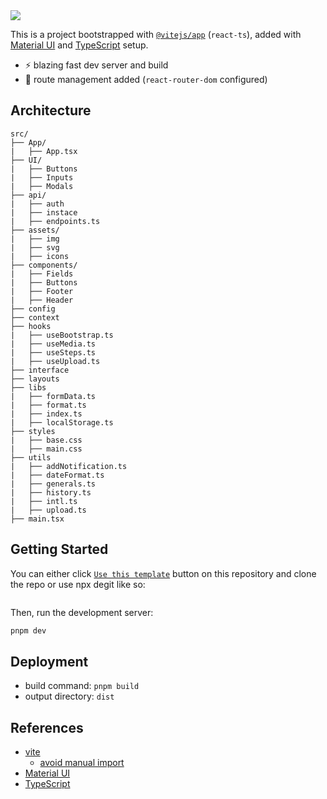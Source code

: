 <img src="https://og.sznm.dev/api/generate?heading=Vite%2C+React-TS%2C++Material+UI&text=React+Vite+template+with+Material+UI+and+TypeScript+setup&template=color&center=true&height=330" />

This is a project bootstrapped with [`@vitejs/app`](https://vitejs.dev/guide/#scaffolding-your-first-vite-project) (`react-ts`), added with [Material UI](https://mui.com/) and [TypeScript](https://www.typescriptlang.org) setup.

- ⚡ blazing fast dev server and build
- 🔗 route management added (`react-router-dom` configured)

## Architecture

```
src/
├── App/
|   ├── App.tsx
├── UI/
|   ├── Buttons
|   ├── Inputs
|   ├── Modals
├── api/
|   ├── auth
|   ├── instace
|   ├── endpoints.ts
├── assets/
|   ├── img
|   ├── svg
|   ├── icons
├── components/
|   ├── Fields
|   ├── Buttons
|   ├── Footer
|   ├── Header
├── config
├── context
├── hooks
|   ├── useBootstrap.ts
|   ├── useMedia.ts
|   ├── useSteps.ts
|   ├── useUpload.ts
├── interface
├── layouts
├── libs
|   ├── formData.ts
|   ├── format.ts
|   ├── index.ts
|   ├── localStorage.ts
├── styles
|   ├── base.css
|   ├── main.css
├── utils
|   ├── addNotification.ts
|   ├── dateFormat.ts
|   ├── generals.ts
|   ├── history.ts
|   ├── intl.ts
|   ├── upload.ts
├── main.tsx
```


## Getting Started

You can either click [`Use this template`](https://github.com/Acadbek/vite-react-ts-mui-setup/) button on this repository and clone the repo or use npx degit like so:

```bash

```

Then, run the development server:

```bash
pnpm dev
```

## Deployment

- build command: `pnpm build`
- output directory: `dist`

## References

- [vite](https://vitejs.dev)
  - [avoid manual import](https://vitejs.dev/guide/features.html#jsx)
- [Material UI](https://mui.com/)
- [TypeScript](https://www.typescriptlang.org)
